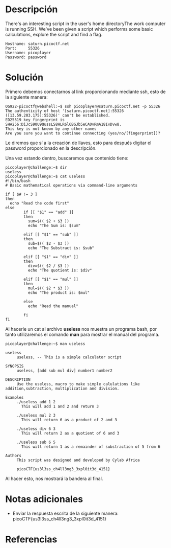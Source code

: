 # **Descripción**

There's an interesting script in the user's home directoryThe work computer is running SSH. We've been given a script which performs some basic calculations, explore the script and find a flag.

```
Hostname: saturn.picoctf.net
Port:     55326
Username: picoplayer
Password: password
```
# **Solución**

Primero debemos conectarnos al link proporcionando mediante ssh, esto de la siguiente manera:

```
OG922-picoctf@webshell:~$ ssh picoplayer@saturn.picoctf.net -p 55326
The authenticity of host '[saturn.picoctf.net]:55326 ([13.59.203.175]:55326)' can't be established.
ED25519 key fingerprint is SHA256:DiJcS90U9QussLS8HLR6l6BGJb5eCA0vRmA18IvDvw8.
This key is not known by any other names
Are you sure you want to continue connecting (yes/no/[fingerprint])?
```

Le diremos que sí a la creación de llaves, esto para después digitar el password proporcionado en la descripción.

Una vez estando dentro, buscaremos que contenido tiene:

```
picoplayer@challenge:~$ dir
useless
picoplayer@challenge:~$ cat useless
#!/bin/bash
# Basic mathematical operations via command-line arguments

if [ $# != 3 ]
then
  echo "Read the code first"
else
        if [[ "$1" == "add" ]]
        then 
          sum=$(( $2 + $3 ))
          echo "The Sum is: $sum"  

        elif [[ "$1" == "sub" ]]
        then 
          sub=$(( $2 - $3 ))
          echo "The Substract is: $sub" 

        elif [[ "$1" == "div" ]]
        then 
          div=$(( $2 / $3 ))
          echo "The quotient is: $div" 

        elif [[ "$1" == "mul" ]]
        then
          mul=$(( $2 * $3 ))
          echo "The product is: $mul" 

        else
          echo "Read the manual"
         
        fi
fi
```

Al hacerle un cat al archivo **useless** nos muestra un programa bash, por tanto utilizaremos el comando **man** para mostrar el manual del programa.

```
picoplayer@challenge:~$ man useless

useless
     useless, -- This is a simple calculator script

SYNOPSIS
     useless, [add sub mul div] number1 number2

DESCRIPTION
     Use the useless, macro to make simple calulations like addition,subtraction, multiplication and division.

Examples
     ./useless add 1 2
       This will add 1 and 2 and return 3

     ./useless mul 2 3
       This will return 6 as a product of 2 and 3

     ./useless div 6 3
       This will return 2 as a quotient of 6 and 3

     ./useless sub 6 5
       This will return 1 as a remainder of substraction of 5 from 6

Authors
     This script was designed and developed by Cylab Africa

     picoCTF{us3l3ss_ch4ll3ng3_3xpl0it3d_4151}
```

Al hacer esto, nos mostrará la bandera al final.
# **Notas adicionales**

- Enviar la respuesta escrita de la siguiente manera: picoCTF{us3l3ss_ch4ll3ng3_3xpl0it3d_4151}
# **Referencias**

